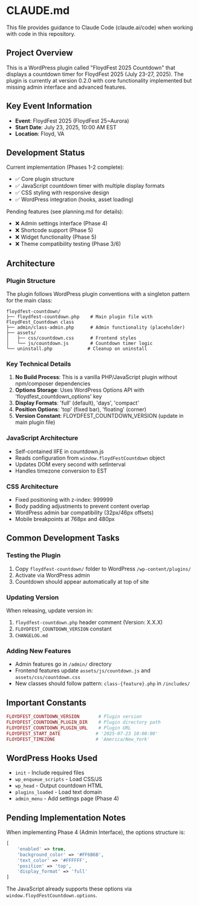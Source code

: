 # CLAUDE.md

This file provides guidance to Claude Code (claude.ai/code) when working with code in this repository.

## Project Overview

This is a WordPress plugin called "FloydFest 2025 Countdown" that displays a countdown timer for FloydFest 2025 (July 23-27, 2025). The plugin is currently at version 0.2.0 with core functionality implemented but missing admin interface and advanced features.

## Key Event Information

- **Event**: FloydFest 2025 (FloydFest 25~Aurora)
- **Start Date**: July 23, 2025, 10:00 AM EST
- **Location**: Floyd, VA

## Development Status

Current implementation (Phases 1-2 complete):
- ✅ Core plugin structure
- ✅ JavaScript countdown timer with multiple display formats
- ✅ CSS styling with responsive design
- ✅ WordPress integration (hooks, asset loading)

Pending features (see planning.md for details):
- ❌ Admin settings interface (Phase 4)
- ❌ Shortcode support (Phase 5)
- ❌ Widget functionality (Phase 5)
- ❌ Theme compatibility testing (Phase 3/6)

## Architecture

### Plugin Structure
The plugin follows WordPress plugin conventions with a singleton pattern for the main class:

```
floydfest-countdown/
├── floydfest-countdown.php    # Main plugin file with FloydFest_Countdown class
├── admin/class-admin.php      # Admin functionality (placeholder)
├── assets/
│   ├── css/countdown.css      # Frontend styles
│   └── js/countdown.js        # Countdown timer logic
└── uninstall.php             # Cleanup on uninstall
```

### Key Technical Details

1. **No Build Process**: This is a vanilla PHP/JavaScript plugin without npm/composer dependencies
2. **Options Storage**: Uses WordPress Options API with 'floydfest_countdown_options' key
3. **Display Formats**: 'full' (default), 'days', 'compact'
4. **Position Options**: 'top' (fixed bar), 'floating' (corner)
5. **Version Constant**: FLOYDFEST_COUNTDOWN_VERSION (update in main plugin file)

### JavaScript Architecture
- Self-contained IIFE in countdown.js
- Reads configuration from `window.floydFestCountdown` object
- Updates DOM every second with setInterval
- Handles timezone conversion to EST

### CSS Architecture
- Fixed positioning with z-index: 999999
- Body padding adjustments to prevent content overlap
- WordPress admin bar compatibility (32px/46px offsets)
- Mobile breakpoints at 768px and 480px

## Common Development Tasks

### Testing the Plugin
1. Copy `floydfest-countdown/` folder to WordPress `/wp-content/plugins/`
2. Activate via WordPress admin
3. Countdown should appear automatically at top of site

### Updating Version
When releasing, update version in:
1. `floydfest-countdown.php` header comment (Version: X.X.X)
2. `FLOYDFEST_COUNTDOWN_VERSION` constant
3. `CHANGELOG.md`

### Adding New Features
- Admin features go in `/admin/` directory
- Frontend features update `assets/js/countdown.js` and `assets/css/countdown.css`
- New classes should follow pattern: `class-{feature}.php` in `/includes/`

## Important Constants

```php
FLOYDFEST_COUNTDOWN_VERSION       # Plugin version
FLOYDFEST_COUNTDOWN_PLUGIN_DIR    # Plugin directory path
FLOYDFEST_COUNTDOWN_PLUGIN_URL    # Plugin URL
FLOYDFEST_START_DATE             # '2025-07-23 10:00:00'
FLOYDFEST_TIMEZONE               # 'America/New_York'
```

## WordPress Hooks Used

- `init` - Include required files
- `wp_enqueue_scripts` - Load CSS/JS
- `wp_head` - Output countdown HTML
- `plugins_loaded` - Load text domain
- `admin_menu` - Add settings page (Phase 4)

## Pending Implementation Notes

When implementing Phase 4 (Admin Interface), the options structure is:
```php
[
    'enabled' => true,
    'background_color' => '#FF6B6B',
    'text_color' => '#FFFFFF',
    'position' => 'top',
    'display_format' => 'full'
]
```

The JavaScript already supports these options via `window.floydFestCountdown.options`.